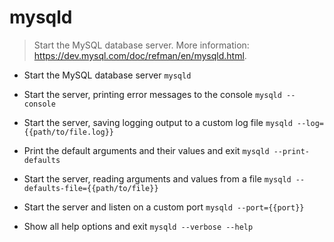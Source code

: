 # mysqld
> Start the MySQL database server.
> More information: <https://dev.mysql.com/doc/refman/en/mysqld.html>.

- Start the MySQL database server
`mysqld`

- Start the server, printing error messages to the console
`mysqld --console`

- Start the server, saving logging output to a custom log file
`mysqld --log={{path/to/file.log}}`

- Print the default arguments and their values and exit
`mysqld --print-defaults`

- Start the server, reading arguments and values from a file
`mysqld --defaults-file={{path/to/file}}`

- Start the server and listen on a custom port
`mysqld --port={{port}}`

- Show all help options and exit
`mysqld --verbose --help`
